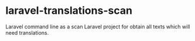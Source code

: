 # laravel-translations-scan
Laravel command line as a scan Laravel project for obtain all texts which will need translations.
